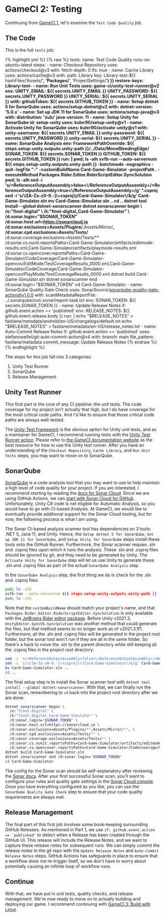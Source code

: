 # GameCI 2: Testing

Continuing from [GameCI 1](gameci-1_intro.html), let's examine the `Test Code Quality` job.

## The Code

This is the full `tests` job:

{% highlight yml %}
{% raw %}
  tests:
    name: Test Code Quality
    runs-on: ubuntu-latest
    steps:
      - name: Checkout Repository
        uses: actions/checkout@v3
        with:
          fetch-depth: 0
          lfs: true
      - name: Cache Library
        uses: actions/cache@v3
        with:
          path: Library
          key: Library-test-${{ hashFiles('Assets/**', 'Packages/**', 'ProjectSettings/**') }}
          restore-keys: Library-test-
      - name: Run Unit Tests
        uses: game-ci/unity-test-runner@v2
        env:
          UNITY_EMAIL: ${{ secrets.UNITY_EMAIL }}
          UNITY_PASSWORD: ${{ secrets.UNITY_PASSWORD }}
          UNITY_SERIAL: ${{ secrets.UNITY_SERIAL }}
        with:
          githubToken: ${{ secrets.GITHUB_TOKEN }}
      - name: Setup dotnet 5 for SonarQube
        uses: actions/setup-dotnet@v2
        with:
          dotnet-version: '5.0.x'
      - name: Set up JDK 11 for SonarQube
        uses: actions/setup-java@v3
        with:
          distribution: 'zulu'
          java-version: 11
      - name: Setup Unity for SonarQube
        id: setup-unity
        uses: kuler90/setup-unity@v1
      - name: Activate Unity for SonarQube
        uses: kuler90/activate-unity@v1
        with:
          unity-username: ${{ secrets.UNITY_EMAIL }}
          unity-password: ${{ secrets.UNITY_PASSWORD }}
          unity-serial: ${{ secrets.UNITY_SERIAL }}
      - name: SonarQube Analysis
        env:
          FrameworkPathOverride: ${{ steps.setup-unity.outputs.unity-path }}/../Data/MonoBleedingEdge/
          SONAR_TOKEN: ${{ secrets.SONAR_TOKEN }}
          GITHUB_TOKEN: ${{ secrets.GITHUB_TOKEN }}
        run: |
          pwd; ls -alh
          xvfb-run --auto-servernum ${{ steps.setup-unity.outputs.unity-path }} -batchmode -nographics -quit -logFile "-" -customBuildName Card-Game-Simulator -projectPath . -executeMethod Packages.Rider.Editor.RiderScriptEditor.SyncSolution
          pwd; ls -alh
          sed -i 's/<ReferenceOutputAssembly>false<\/ReferenceOutputAssembly>/<ReferenceOutputAssembly>true<\/ReferenceOutputAssembly>/g' *.csproj
          sed -i 's/\([A-Za-z0-9.-]\+csproj\)/Card-Game-Simulator\/&/g' Card-Game-Simulator.sln
          mv Card-Game-Simulator.sln ..
          cd ..
          dotnet tool install --global dotnet-sonarscanner
          dotnet sonarscanner begin \
            /o:"finol-digital" \
            /k:"finol-digital_Card-Game-Simulator" \
            /d:sonar.login="$SONAR_TOKEN" \
            /d:sonar.host.url=https://sonarcloud.io \
            /d:sonar.exclusions=Assets/Plugins/**,Assets/Mirror/**, \
            /d:sonar.cpd.exclusions=Assets/Tests/** \
            /d:sonar.coverage.exclusions=Assets/Tests/** \
            /d:sonar.cs.nunit.reportsPaths=Card-Game-Simulator/artifacts/editmode-results.xml,Card-Game-Simulator/artifacts/playmode-results.xml \
            /d:sonar.cs.opencover.reportsPaths=Card-Game-Simulator/CodeCoverage/Card-Game-Simulator-opencov/EditMode/TestCoverageResults_0000.xml,Card-Game-Simulator/CodeCoverage/Card-Game-Simulator-opencov/PlayMode/TestCoverageResults_0000.xml
          dotnet build Card-Game-Simulator.sln
          dotnet sonarscanner end /d:sonar.login="$SONAR_TOKEN"
          cd Card-Game-Simulator
      - name: SonarQube Quality Gate Check
        uses: SonarSource/sonarqube-quality-gate-action@v1.0.0
        with:
          scanMetadataReportFile: ../.sonarqube/out/.sonar/report-task.txt
        env:
          SONAR_TOKEN: ${{ secrets.SONAR_TOKEN }}
      - name: Update Release Notes
        if: github.event.action == 'published'
        env:
          RELEASE_NOTES: ${{ github.event.release.body }}
        run: |
          echo "$RELEASE_NOTES" > fastlane/metadata/android/en-US/changelogs/default.txt
          echo "$RELEASE_NOTES" > fastlane/metadata/en-US/release_notes.txt
      - name: Auto-Commit Release Notes
        if: github.event.action == 'published'
        uses: stefanzweifel/git-auto-commit-action@v4
        with:
          branch: main
          file_pattern: fastlane/metadata
          commit_message: Update Release Notes
{% endraw %}
{% endhighlight %}

The steps for this job fall into 3 categories:
1. Unity Test Runner
2. SonarQube
3. Release Management

## Unity Test Runner

This first part is the core of any CI pipeline: the unit tests.
The code coverage for my project isn't actually that high, but I do have coverage for the most critical code paths.
And I'd like to ensure that those critical code paths are always well-tested.

The [Unity Test Framework](https://docs.unity3d.com/Packages/com.unity.test-framework@1.1/manual/index.html) is the obvious option for Unity unit tests, and as a maintainer for GameCI, I recommend running tests with the [Unity Test Runner action](https://github.com/marketplace/actions/unity-test-runner).
Please refer to [the GameCI documentation website](https://game.ci/docs/github) as the best resource for how to use the Unity test runner.
After you have an understanding of the `Checkout Repository`, `Cache Library`, and `Run Unit Tests` steps, you may want to move on to SonarQube.

## SonarQube

[SonarQube](https://www.sonarqube.org/) is a code analysis tool that you may want to use to help maintain a high level of code quality for your project.
If you are interested, I recommend starting by reading the [docs for Sonar Cloud](https://docs.sonarcloud.io/).
Since we are using GitHub Actions, we can [start with Sonar Cloud for GitHub](https://docs.sonarcloud.io/getting-started/github/).
Unfortunately, Unity C# code is not eligible for Automatic Analysis, so you would have to go with CI-based Analysis.
At GameCI, we would like to eventually provide additional support for the Sonar Cloud tooling, but for now, the following process is what I am using.

The Sonar CI-based analysis scanner tool has dependencies on 3 tools: .NET 5, Java 11, and Unity.
Hence, the `Setup dotnet 5 for SonarQube`, `Set up JDK 11 for SonarQube`, and `Setup Unity for SonarQube` steps install these tools onto the GitHub Runner.
Furthermore, the Sonar scanner requies .sln and .csproj files upon which it runs the analysis.
These .sln and .csproj files should be ignored by git, and they need to be generated by Unity.
The `Activate Unity for SonarQube` step will let us use Unity to generate these .sln and .csproj files as part of the actual `SonarQube Analysis` step.

In the `SonarQube Analysis` step, the first thing we do is check for the .sln and .csproj files:
```bash
pwd; ls -alh
xvfb-run --auto-servernum ${{ steps.setup-unity.outputs.unity-path }} -batchmode -nographics -quit -logFile "-" -customBuildName Card-Game-Simulator -projectPath . -executeMethod Packages.Rider.Editor.RiderScriptEditor.SyncSolution
pwd; ls -alh
```

Note that the `customBuildName` should match your project's name, and that `Packages.Rider.Editor.RiderScriptEditor.SyncSolution` is only available with the [JetBrains Rider editor package](https://docs.unity3d.com/Packages/com.unity.ide.rider@3.0/manual/index.html).
Before Unity v2021.3, `UnityEditor.SyncVS.SyncSolution` was another method that could generate the files, but that method seems to no longer work as of v2021.3.1f1.
Furthermore, all the .sln and .csproj files will be generated in the project root folder, but the sonar tool won't run if they are all in the same folder.
So there's a hack to move the .sln to the parent directory while still keeping all the .csproj files in the project root directory:
```bash
sed -i 's/<ReferenceOutputAssembly>false<\/ReferenceOutputAssembly>/<ReferenceOutputAssembly>true<\/ReferenceOutputAssembly>/g' *.csproj
sed -i 's/\([A-Za-z0-9.-]\+csproj\)/Card-Game-Simulator\/&/g' Card-Game-Simulator.sln
mv Card-Game-Simulator.sln ..
cd ..
```

The final setup step is to install the Sonar scanner tool with `dotnet tool install --global dotnet-sonarscanner`.
With that, we can finally run the Sonar scan, remembering to `cd` back into the project root directory after we are done:
```bash
dotnet sonarscanner begin \
  /o:"finol-digital" \
  /k:"finol-digital_Card-Game-Simulator" \
  /d:sonar.login="$SONAR_TOKEN" \
  /d:sonar.host.url=https://sonarcloud.io \
  /d:sonar.exclusions=Assets/Plugins/**,Assets/Mirror/**, \
  /d:sonar.cpd.exclusions=Assets/Tests/** \
  /d:sonar.coverage.exclusions=Assets/Tests/** \
  /d:sonar.cs.nunit.reportsPaths=Card-Game-Simulator/artifacts/editmode-results.xml,Card-Game-Simulator/artifacts/playmode-results.xml \
  /d:sonar.cs.opencover.reportsPaths=Card-Game-Simulator/CodeCoverage/Card-Game-Simulator-opencov/EditMode/TestCoverageResults_0000.xml,Card-Game-Simulator/CodeCoverage/Card-Game-Simulator-opencov/PlayMode/TestCoverageResults_0000.xml
dotnet build Card-Game-Simulator.sln
dotnet sonarscanner end /d:sonar.login="$SONAR_TOKEN"
cd Card-Game-Simulator
```

The config for the Sonar scan should be self-explanatory after reviewing the [Sonar docs](https://docs.sonarcloud.io/advanced-setup/analysis-parameters/).
After your first successful Sonar scan, you'll want to configure your rules and quality gate settings in the [Sonar Cloud console](https://sonarcloud.io/project/settings).
Once you have everything configured as you like, you can use the `SonarQube Quality Gate Check` step to ensure that your code quality requirements are always met.

## Release Management

The final part of this first job involves some book-keeping surrounding GitHub Releases.
As mentioned in Part 1, we use `if: github.event.action == 'published'` to detect when a Release has been created through the GitHub UI.
This release will include the Release Notes, and we want to capture these release notes for subsequent runs.
We can simply commit the release notes to the git repo with the `Update Release Notes` and `Auto-Commit Release Notes` steps.
GitHub Actions has safeguards in place to ensure that a workflow does not re-trigger itself, so we don't have to worry about potentially causing an infinite loop of workflow runs.

## Continue

With that, we have put in unit tests, quality checks, and release management.
We're now ready to move on to actually building and deploying our game.
I recommend continuing with [GameCI 3: Build with Linux](gameci-3_linuxbuild.html).
